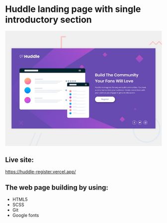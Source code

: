 # Huddle landing page with single introductory section

![Design preview for the Huddle landing page with single introductory section](./design/desktop-preview.jpg)

## Live site:

https://huddle-register.vercel.app/

## The web page building by using:

- HTML5
- SCSS
- Git
- Google fonts
